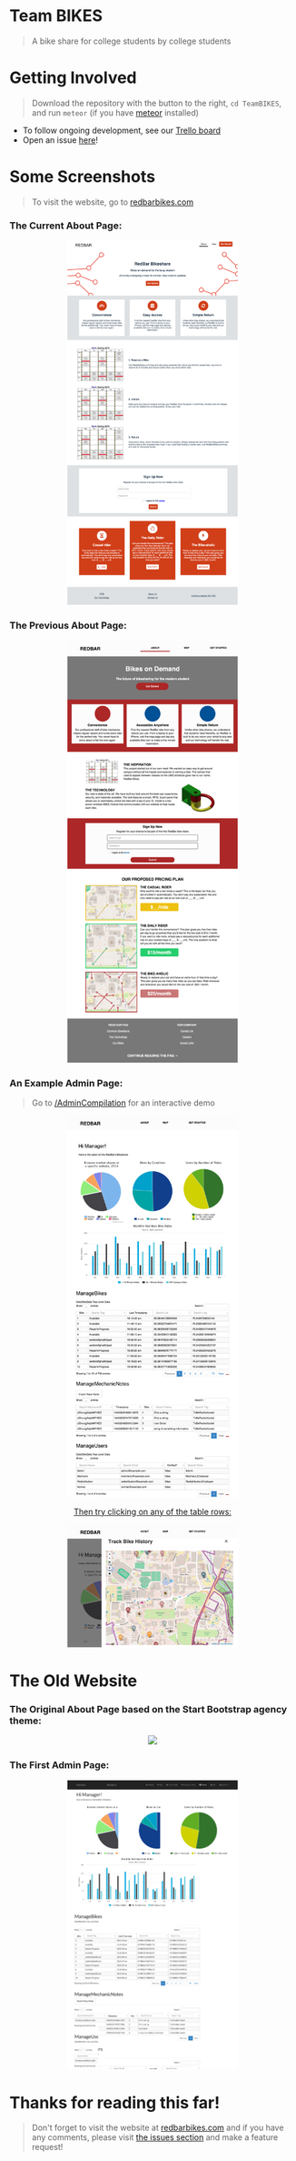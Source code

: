 Team BIKES
==========
> A bike share for college students by college students

# Getting Involved
> Download the repository with the button to the right, ```cd TeamBIKES```, and run ```meteor``` (if you have [meteor](https://www.meteor.com/) installed)

<!-- - Visit our growing documentation at [kyleking.github.io/teambikes](http://kyleking.github.io/teambikes) -->
- To follow ongoing development, see our [Trello board](https://trello.com/b/iNYyD0BJ/team-bikes)
- Open an issue [here](https://github.com/KyleKing/TeamBIKES/issues)!

# Some Screenshots
> To visit the website, go to [redbarbikes.com](https://redbarbikes.com)

### The Current About Page:
<p align="center">
  <a href="http://redbarbikes.com">
    <img width="300" height=auto src="/README/1-custom.png">
  </a>
</p>

### The Previous About Page:
<p align="center">
  <a href="http://redbarbikes.com">
    <img width="300" height=auto src="/README/1-macaw.png">
  </a>
</p>

### An Example Admin Page:
> Go to [/AdminCompilation](https://redbarbikes.com/admincompilation) for an interactive demo

<p align="center">
  <a href="http://redbarbikes.com/admincompilation">
    <img width="300" height=auto src="/README/5-macaw.png">
  </a>
</p>


<p align="center">
	<a href="http://redbarbikes.com/admincompilation">Then try clicking on any of the table rows:</a>
</p>
<p align="center">
  <img width="300" height=auto src="/README/5-macaw-interactive.png">
</p>


# The Old Website
### The Original About Page based on the Start Bootstrap agency theme:
<p align="center">
  <a href="http://redbarbikes.com">
    <img width="300" height=auto src="/README/Website.png">
  </a>
</p>

### The First Admin Page:
<p align="center">
  <a href="http://redbarbikes.com/admincompilation">
    <img width="300" height=auto src="/README/5.png">
  </a>
</p>


# Thanks for reading this far!
> Don't forget to visit the website at [redbarbikes.com](https://redbarbikes.com) and if you have any comments, please visit [the issues section](https://github.com/KyleKing/TeamBIKES/issues) and make a feature request!
